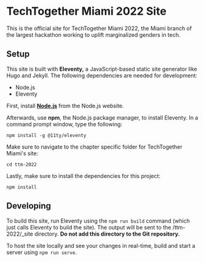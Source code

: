 # TechTogether Miami 2022 Site

This is the official site for TechTogether Miami 2022, the Miami branch of the largest hackathon working to uplift marginalized genders in tech.

## Setup

This site is built with **Eleventy,** a JavaScript-based static site generator like Hugo and Jekyll. The following dependencies are needed for development:

* Node.js
* Eleventy

First, install [**Node.js**](https://nodejs.org/en/) from the Node.js website.

Afterwards, use **npm**, the Node.js package manager, to install Eleventy. In a command prompt window, type the following:

`npm install -g @11ty/eleventy`

Make sure to navigate to the chapter specific folder for TechTogether Miami's site:

`cd ttm-2022`

Lastly, make sure to install the dependencies for this project:

`npm install`

## Developing

To build this site, run Eleventy using the `npm run build` command (which just calls Eleventy to build the site). The output will be sent to the /ttm-2022/_site directory. **Do not add this directory to the Git repository.**

To host the site locally and see your changes in real-time, build and start a server using `npm run serve`.

